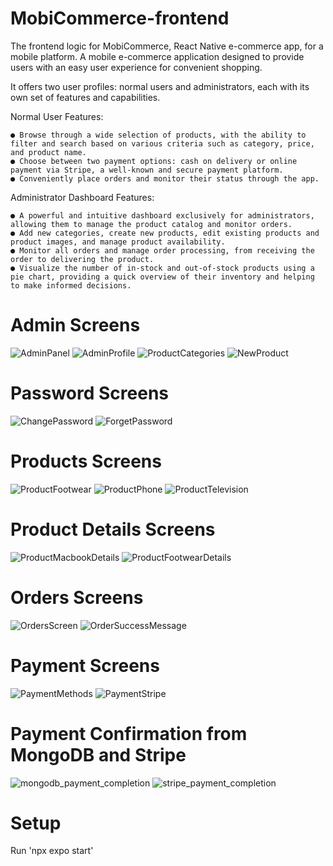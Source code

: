 
# MobiCommerce-frontend
The frontend logic for MobiCommerce, React Native e-commerce app, for a mobile platform. A mobile e-commerce application designed to provide users with an easy user experience for convenient shopping.

It offers two user profiles: normal users and administrators, each with its own set of features and capabilities.

Normal User Features:

    ● Browse through a wide selection of products, with the ability to filter and search based on various criteria such as category, price, and product name.
    ● Choose between two payment options: cash on delivery or online payment via Stripe, a well-known and secure payment platform.
    ● Conveniently place orders and monitor their status through the app.

Administrator Dashboard Features:

    ● A powerful and intuitive dashboard exclusively for administrators, allowing them to manage the product catalog and monitor orders.
    ● Add new categories, create new products, edit existing products and product images, and manage product availability.
    ● Monitor all orders and manage order processing, from receiving the order to delivering the product.
    ● Visualize the number of in-stock and out-of-stock products using a pie chart, providing a quick overview of their inventory and helping to make informed decisions.

# Admin Screens
![AdminPanel](https://github.com/IanKaire/MobiCommerce-frontend/assets/114652346/84f7912d-1f67-4d52-9e1e-ace36a4a78c1)
![AdminProfile](https://github.com/IanKaire/MobiCommerce-frontend/assets/114652346/bcf66b4b-bccb-4fce-83d7-a8ae157c54c4)
![ProductCategories](https://github.com/IanKaire/MobiCommerce-frontend/assets/114652346/713744e3-731c-4c2f-a279-16a87367aad2)
![NewProduct](https://github.com/IanKaire/MobiCommerce-frontend/assets/114652346/68f7f3bf-6bc3-409d-a21a-946c76b2feab)


# Password Screens
![ChangePassword](https://github.com/IanKaire/MobiCommerce-frontend/assets/114652346/861495c5-578b-46dd-970c-7c4886becbb8)
![ForgetPassword](https://github.com/IanKaire/MobiCommerce-frontend/assets/114652346/9aab1a9f-8052-4550-92fa-f9c20d1116f0)


# Products Screens
![ProductFootwear](https://github.com/IanKaire/MobiCommerce-frontend/assets/114652346/559ce9ee-3f5e-4c22-a741-aa55509ac8b1)
![ProductPhone](https://github.com/IanKaire/MobiCommerce-frontend/assets/114652346/96dcfcc2-77ea-45c1-9ff6-5f16a947b6f4)
![ProductTelevision](https://github.com/IanKaire/MobiCommerce-frontend/assets/114652346/7cece423-019d-4559-b917-d473aaf34cbd)


# Product Details Screens
![ProductMacbookDetails](https://github.com/IanKaire/MobiCommerce-frontend/assets/114652346/a7ddf55a-6794-4de5-8862-cceff5ae3a53)
![ProductFootwearDetails](https://github.com/IanKaire/MobiCommerce-frontend/assets/114652346/bf5d2386-2b71-4fb3-8d82-852b2c61e34c)


# Orders Screens
![OrdersScreen](https://github.com/IanKaire/MobiCommerce-frontend/assets/114652346/699798b0-1328-4d08-be10-49cbfa5b78a6)
![OrderSuccessMessage](https://github.com/IanKaire/MobiCommerce-frontend/assets/114652346/c0470206-df2f-421c-999a-e1da7430d0cc)


# Payment Screens
![PaymentMethods](https://github.com/IanKaire/MobiCommerce-frontend/assets/114652346/cdf74ac3-dd21-406e-84ea-4968daf02ce9)
![PaymentStripe](https://github.com/IanKaire/MobiCommerce-frontend/assets/114652346/9707a8dc-2c1f-4f33-9c1c-51b66c7b806d)


# Payment Confirmation from MongoDB and Stripe
![mongodb_payment_completion](https://github.com/IanKaire/MobiCommerce-frontend/assets/114652346/98cd2dc9-7f13-4840-86d4-33553edc4f70)
![stripe_payment_completion](https://github.com/IanKaire/MobiCommerce-frontend/assets/114652346/4e71f9c4-1e34-4491-b7ef-fd32a6015e7a)


# Setup
Run 'npx expo start'
